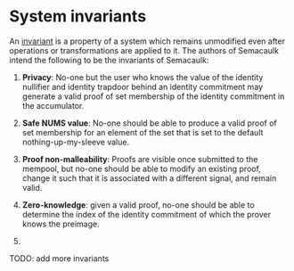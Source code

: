 # System invariants

An [invariant](https://mathworld.wolfram.com/Invariant.html) is a property of a
system which remains unmodified even after operations or transformations are
applied to it. The authors of Semacaulk intend the following to be the
invariants of Semacaulk:

1. **Privacy**: No-one but the user who knows the value of the identity nullifier and
   identity trapdoor behind an identity commitment may generate a valid proof
   of set membership of the identity commitment in the accumulator.

2. **Safe NUMS value**: No-one should be able to produce a valid proof of set
   membership for an element of the set that is set to the default
   nothing-up-my-sleeve value.

3. **Proof non-malleability**: Proofs are visible once submitted to the mempool,
   but no-one should be able to modify an existing proof, change it such that
   it is associated with a different signal, and remain valid.

4. **Zero-knowledge**: given a valid proof, no-one should be able to determine
   the index of the identity commitment of which the prover knows the preimage.

5. 

TODO: add more invariants
